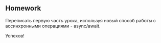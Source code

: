 ##  Homework

Переписать первую часть урока, используя новый способ работы с ассинхронными операциями - async/await.

Успехов!